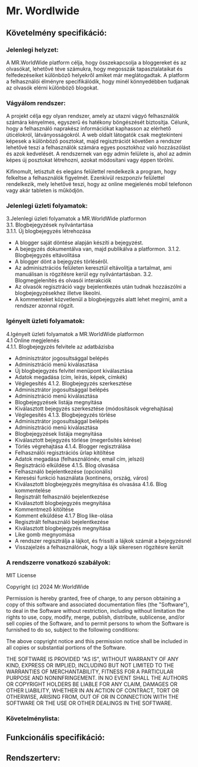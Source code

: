 # Mr. Wordlwide
## Követelmény specifikáció:
### Jelenlegi helyzet:
A MR.WorldWide platform célja, hogy összekapcsolja a bloggereket és az olvasókat, lehetővé téve számukra, hogy megosszák tapasztalataikat és felfedezéseiket különböző helyekről amiket már meglátogadtak.
A platform a felhasználói élményre specifikálódik, hogy minél könnyedébben tudjanak az olvasók elérni különböző blogokat.
### Vágyálom rendszer:
A projekt célja egy olyan rendszer, amely az utazni vágyó felhasználók számára kényelmes, egyszerű és hatékony böngészését biztosítja. Célunk, hogy a felhasználó naprakész információkat kaphasson az elérhető úticélokról, látványosságokról. A web oldalt látogatók csak megtekinteni képesek a különböző posztokat, majd regisztrációt követően a rendszer lehetővé teszi a felhasználók számára egyes posztokhoz való hozzászólást és azok kedvelését. A rendszernek van egy admin felülete is, ahol az admin képes új posztokat létrehozni, azokat módosítani vagy éppen törölni.

Kifinomult, letisztult és elegáns felülettel rendelkezik a program, hogy felkeltse a felhasználók figyelmét. Ezenkívül reszponzív felülettel rendelkezik, mely lehetővé teszi, hogy az online megjelenés mobil telefonon vagy akár tableten is működjön.
### Jelenlegi üzleti folyamatok:
3.Jelenlegi üzleti folyamatok a MR.WorldWide platformon\
3.1. Blogbejegyzések nyilvántartása\
3.1.1. Új blogbejegyzés létrehozása
- A blogger saját döntése alapján készíti a bejegyzést.
- A bejegyzés dokumentálva van, majd publikálva a platformon.
3.1.2. Blogbejegyzés eltávolítása
- A blogger dönt a bejegyzés törléséről.
- Az adminisztrációs felületen keresztül eltávolítja a tartalmat, ami manuálisan is rögzítésre kerül egy nyilvántartásban.
3.2. Blogmegjelenítés és olvasói interakciók
- Az olvasók regisztráció vagy bejelentkezés után tudnak hozzászólni a blogbejegyzésekhez illetve likeolni.
- A kommenteket közvetlenül a blogbejegyzés alatt lehet megírni, amit a rendszer azonnal rögzít.
### Igényelt üzleti folyamatok:
4.‎‎‎Igényelt üzleti folyamatok a MR.WorldWide platformon\
4.1 Online megjelenés\
4.1.1. Blogbejegyzés felvitele az adatbázisba
- Adminisztrátor jogosultsággal belépés
- Adminisztráció menü kiválasztása
- Új blogbejegyzés felvitel menüpont kiválasztása
- Adatok megadása (cím, leírás, képek, címkék)
- Véglegesítés
4.1.2. Blogbejegyzés szerkesztése
- Adminisztrátor jogosultsággal belépés
- Adminisztráció menü kiválasztása
- Blogbejegyzések listája megnyitása
- Kiválasztott bejegyzés szerkesztése (módosítások végrehajtása)
- Véglegesítés
4.1.3. Blogbejegyzés törlése
- Adminisztrátor jogosultsággal belépés
- Adminisztráció menü kiválasztása
- Blogbejegyzések listája megnyitása
- Kiválasztott bejegyzés törlése (megerősítés kérése)
- Törlés végrehajtása
4.1.4. Blogger regisztrálása
- Felhasználói regisztrációs űrlap kitöltése
- Adatok megadása (felhasználónév, email cím, jelszó)
- Regisztráció elküldése
4.1.5. Blog olvasása
- Felhasználó bejelentkezése (opcionális)
- Keresési funkció használata (kontinens, ország, város)
- Kiválasztott blogbejegyzés megnyitása és olvasása
4.1.6. Blog kommentelése
- Regisztrált felhasználó bejelentkezése
- Kiválasztott blogbejegyzés megnyitása
- Kommentmező kitöltése
- Komment elküldése
4.1.7 Blog like-olása
- Regisztrált felhasználó bejelentkezése
- Kiválasztott blogbejegyzés megnyitása
- Like gomb megnyomása
- A rendszer regisztrálja a lájkot, és frissíti a lájkok számát a bejegyzésnél
- Visszajelzés a felhasználónak, hogy a lájk sikeresen rögzítésre került
### A rendszerre vonatkozó szabályok:
MIT License

Copyright (c) 2024 Mr.WorldWide

Permission is hereby granted, free of charge, to any person obtaining a copy
of this software and associated documentation files (the "Software"), to deal
in the Software without restriction, including without limitation the rights
to use, copy, modify, merge, publish, distribute, sublicense, and/or sell
copies of the Software, and to permit persons to whom the Software is
furnished to do so, subject to the following conditions:

The above copyright notice and this permission notice shall be included in all
copies or substantial portions of the Software.

THE SOFTWARE IS PROVIDED "AS IS", WITHOUT WARRANTY OF ANY KIND, EXPRESS OR
IMPLIED, INCLUDING BUT NOT LIMITED TO THE WARRANTIES OF MERCHANTABILITY,
FITNESS FOR A PARTICULAR PURPOSE AND NONINFRINGEMENT. IN NO EVENT SHALL THE
AUTHORS OR COPYRIGHT HOLDERS BE LIABLE FOR ANY CLAIM, DAMAGES OR OTHER
LIABILITY, WHETHER IN AN ACTION OF CONTRACT, TORT OR OTHERWISE, ARISING FROM,
OUT OF OR IN CONNECTION WITH THE SOFTWARE OR THE USE OR OTHER DEALINGS IN THE
SOFTWARE.
### Követelménylista:
## Funkcionális specifikáció:
## Rendszerterv:
